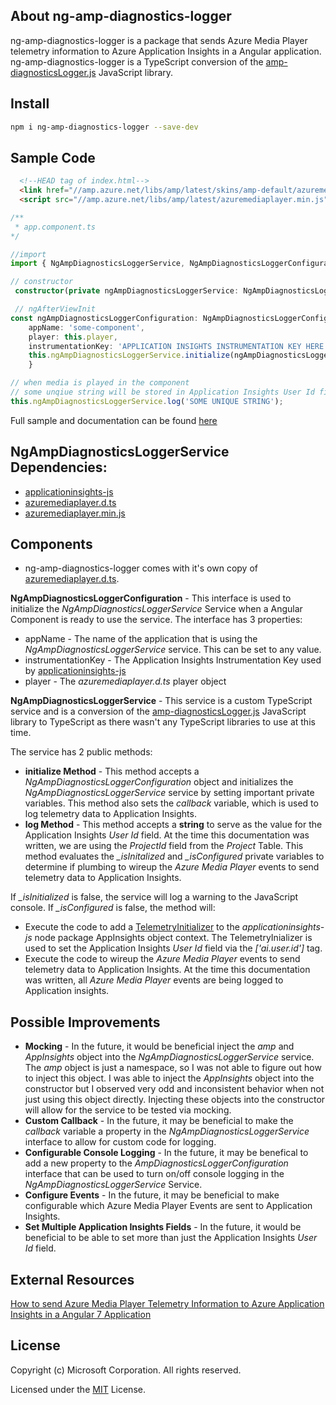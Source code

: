 ## About ng-amp-diagnostics-logger

ng-amp-diagnostics-logger is a package that sends Azure Media Player telemetry information to Azure Application Insights in a Angular application.  ng-amp-diagnostics-logger is a TypeScript conversion of the [amp-diagnosticsLogger.js](https://github.com/Azure-Samples/media-services-javascript-azure-media-player-diagnostic-logger-plugin/blob/master/amp-diagnosticsLogger.js) JavaScript library.

## Install

```bash
npm i ng-amp-diagnostics-logger --save-dev
```

## Sample Code
```html 
  <!--HEAD tag of index.html-->
  <link href="//amp.azure.net/libs/amp/latest/skins/amp-default/azuremediaplayer.min.css" rel="stylesheet">
  <script src="//amp.azure.net/libs/amp/latest/azuremediaplayer.min.js"></script>   
```

```typescript
/**
 * app.component.ts
*/

//import
import { NgAmpDiagnosticsLoggerService, NgAmpDiagnosticsLoggerConfiguration } from 'ng-amp-diagnostics-logger'

// constructor
 constructor(private ngAmpDiagnosticsLoggerService: NgAmpDiagnosticsLoggerService) { }

 // ngAfterViewInit
const ngAmpDiagnosticsLoggerConfiguration: NgAmpDiagnosticsLoggerConfiguration =  {
    appName: 'some-component',
    player: this.player,
    instrumentationKey: 'APPLICATION INSIGHTS INSTRUMENTATION KEY HERE'};
    this.ngAmpDiagnosticsLoggerService.initialize(ngAmpDiagnosticsLoggerConfiguration); 
    }

// when media is played in the component
// some unqiue string will be stored in Application Insights User Id field
this.ngAmpDiagnosticsLoggerService.log('SOME UNIQUE STRING');    
```

Full sample and documentation can be found [here](https://github.com/michaeldeongreen/ng-amp-diagnostics-logger/tree/master/projects/ng-amp-diagnostics-logger/samples/angular-amp-appinsights-demo)

## NgAmpDiagnosticsLoggerService Dependencies:

* [applicationinsights-js](https://www.npmjs.com/package/applicationinsights-js)
* [azuremediaplayer.d.ts](https://github.com/Azure-Samples/media-services-javascript-azure-media-subclipper-plugin/blob/master/AMVE/azuremediaplayer.d.ts)
* [azuremediaplayer.min.js](https://amp.azure.net/libs/amp/latest/azuremediaplayer.min.js)

## Components

* ng-amp-diagnostics-logger comes with it's own copy of [azuremediaplayer.d.ts](https://github.com/Azure-Samples/media-services-javascript-azure-media-subclipper-plugin/blob/master/AMVE/azuremediaplayer.d.ts).

**NgAmpDiagnosticsLoggerConfiguration** - This interface is used to initialize the *NgAmpDiagnosticsLoggerService* Service when a Angular Component is ready to use the service.  The interface has 3 properties:

* appName - The name of the application that is using the *NgAmpDiagnosticsLoggerService* service.  This can be set to any value.
* instrumentationKey - The Application Insights Instrumentation Key used by [applicationinsights-js](https://www.npmjs.com/package/applicationinsights-js)
* player - The *azuremediaplayer.d.ts* player object


**NgAmpDiagnosticsLoggerService**  - This service is a custom TypeScript service and is a conversion of the [amp-diagnosticsLogger.js](https://github.com/Azure-Samples/media-services-javascript-azure-media-player-diagnostic-logger-plugin/blob/master/amp-diagnosticsLogger.js) JavaScript library to TypeScript as there wasn't any TypeScript libraries to use at this time.


The service has 2 public methods:
* **initialize Method** - This method accepts a *NgAmpDiagnosticsLoggerConfiguration* object and initializes the *NgAmpDiagnosticsLoggerService* service by setting important private variables.  This method also sets the *callback* variable, which is used to log telemetry data to Application Insights.
* **log Method** - This method accepts a **string** to serve as the value for the Application Insights *User Id* field.  At the time this documentation was written, we are using the *ProjectId* field from the *Project* Table. This method evaluates the *_isInitalized* and *_isConfigured* private variables to determine if plumbing to wireup the *Azure Media Player* events to send telemetry data to Application Insights.

If *_isInitialized* is false, the service will log a warning to the JavaScript console.  If *_isConfigured* is false,  the method will:
* Execute the code to add a [TelemetryInitializer](https://github.com/Microsoft/ApplicationInsights-JS/blob/master/API-reference.md) to the *applicationinsights-js* node package AppInsights object context.  The TelemetryInializer is used to set the Application Insights *User Id* field via the *['ai.user.id']* tag.
* Execute the code to wireup the *Azure Media Player* events to send telemetry data to Application Insights.  At the time this documentation was written, all *Azure Media Player* events are being logged to Application insights.

## Possible Improvements
* **Mocking** - In the future, it would be beneficial inject the *amp* and *AppInsights* object into the *NgAmpDiagnosticsLoggerService* service.  The *amp* object is just a namespace, so I was not able to figure out how to inject this object.  I was able to inject the *AppInsights* object into the constructor but I observed very odd and inconsistent behavior when not just using this object directly.  Injecting these objects into the constructor will allow for the service to be tested via mocking.
* **Custom Callback** - In the future, it may be beneficial to make the *callback* variable a property in the *NgAmpDiagnosticsLoggerService* interface to allow for custom code for logging.
* **Configurable Console Logging** - In the future, it may be benefical to add a new property to the *AmpDiagnosticsLoggerConfiguration* interface that can be used to turn on/off console logging in the *NgAmpDiagnosticsLoggerService* Service.  
* **Configure Events** - In the future, it may be beneficial to make configurable which Azure Media Player Events are sent to Application Insights.
* **Set Multiple Application Insights Fields** - In the future, it would be beneficial to be able to set more than just the Application Insights *User Id* field.

## External Resources
[How to send Azure Media Player Telemetry Information to Azure Application Insights in a Angular 7 Application](https://blog.michaeldeongreen.com/post/how-to-send-azure-media-player-telemetry-information-to-azure-application-insights-in-a-angular-7-application)

## License

Copyright (c) Microsoft Corporation. All rights reserved.

Licensed under the [MIT](https://github.com/michaeldeongreen/ng-amp-diagnostics-logger/blob/master/projects/ng-amp-diagnostics-logger/LICENSE.txt) License.